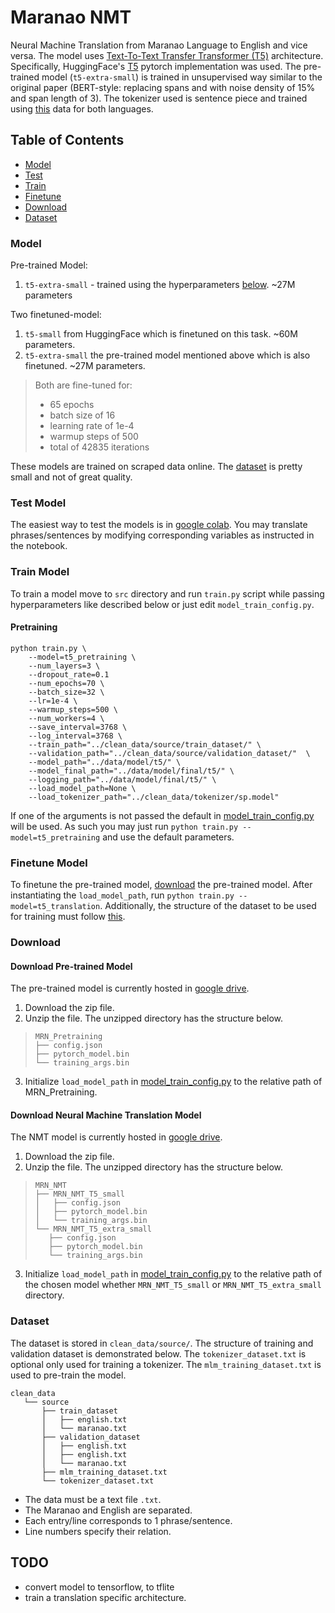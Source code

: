 # Maranao NMT
Neural Machine Translation from Maranao Language to English and vice versa.
The model uses  [Text-To-Text Transfer Transformer (T5)](https://arxiv.org/abs/1910.10683) architecture.
Specifically, HuggingFace's [T5](https://huggingface.co/transformers/model_doc/t5.html) pytorch implementation was used.
The pre-trained model (`t5-extra-small`) is trained in unsupervised way similar to the original paper (BERT-style: replacing spans and with noise density of 15% and span length of 3).
The tokenizer used is sentence piece and trained using [this](data/source/tokenizer_dataset.txt) data for both languages.

## Table of Contents
* [Model](#model)
* [Test](#test-model)
* [Train](#train-model)
* [Finetune](#finetune-model)
* [Download](#download)
* [Dataset](#dataset)

### Model

Pre-trained Model:
1. `t5-extra-small` - trained using the hyperparameters [below](#train-model). ~27M parameters

Two finetuned-model: 
1. `t5-small` from HuggingFace which is finetuned on this task. ~60M parameters. 
2. `t5-extra-small` the pre-trained model mentioned above which is also finetuned. ~27M parameters.

> Both are fine-tuned for:
> * 65 epochs 
> * batch size of 16
> * learning rate of 1e-4
> * warmup steps of 500
> * total of 42835 iterations

These models are trained on scraped data online. The [dataset](clean_data/source) is pretty small and not of great quality.

### Test Model
The easiest way to test the models is in [google colab](https://colab.research.google.com/drive/1zC4J25X7smDdEEse7Tt2gxzIE-vbNVWG?usp=sharing).
You may translate phrases/sentences by modifying corresponding variables as instructed in the notebook.

### Train Model
To train a model move to `src` directory and run `train.py` script while passing hyperparameters like described below or just edit `model_train_config.py`.
#### Pretraining
```
python train.py \
    --model=t5_pretraining \
    --num_layers=3 \
    --dropout_rate=0.1
    --num_epochs=70 \
    --batch_size=32 \
    --lr=1e-4 \
    --warmup_steps=500 \
    --num_workers=4 \
    --save_interval=3768 \
    --log_interval=3768 \
    --train_path="../clean_data/source/train_dataset/" \
    --validation_path="../clean_data/source/validation_dataset/"  \
    --model_path="../data/model/t5/" \
    --model_final_path="../data/model/final/t5/" \
    --logging_path="../data/model/final/t5/" \
    --load_model_path=None \
    --load_tokenizer_path="../clean_data/tokenizer/sp.model"
```
If one of the arguments is not passed the default in [model_train_config.py](src/model_train_config.py) will be used.
As such you may just run `python train.py --model=t5_pretraining` and use the default parameters.

### Finetune Model
To finetune the pre-trained model, [download](#download) the pre-trained model.
After instantiating the `load_model_path`, run `python train.py --model=t5_translation`.
Additionally, the structure of the dataset to be used for training must follow [this](#dataset).

### Download <div id='download'> </div>

#### Download Pre-trained Model 
The pre-trained model is currently hosted in [google drive](https://drive.google.com/file/d/1tvPS6OkRkGaLyCmfZpftH_G050WI133M/view?usp=sharing).
1. Download the zip file.
1. Unzip the file. The unzipped directory has the structure below.
> ``````
>MRN_Pretraining
> ├── config.json
> ├── pytorch_model.bin
> └── training_args.bin
>``````
3. Initialize `load_model_path` in [model_train_config.py](src/model_train_config.py) to the relative path of MRN_Pretraining.

#### Download Neural Machine Translation Model 
The NMT  model is currently hosted in [google drive](https://drive.google.com/file/d/1ZQcOaMBqrAbUMwvwqawJ53ndKInXlVlX/view?usp=sharing).
1. Download the zip file.
1. Unzip the file. The unzipped directory has the structure below.
> ``````
>MRN_NMT
>├── MRN_NMT_T5_small
>│   ├── config.json
>│   ├── pytorch_model.bin
>│   └── training_args.bin
>└── MRN_NMT_T5_extra_small
>    ├── config.json
>    ├── pytorch_model.bin
>    └── training_args.bin
>``````
3. Initialize `load_model_path` in [model_train_config.py](src/model_train_config.py) to the relative path of the chosen model whether `MRN_NMT_T5_small` or `MRN_NMT_T5_extra_small` directory.

### Dataset
The dataset is stored in `clean_data/source/`. The structure of training and validation dataset is demonstrated below. The `tokenizer_dataset.txt` is optional only used for training a tokenizer. The `mlm_training_dataset.txt` is used to pre-train the model.
``````
clean_data
   └── source
       ├── train_dataset
       │   ├── english.txt
       │   └── maranao.txt
       ├── validation_dataset
       │   ├── english.txt
       │   ├── english.txt
       │   └── maranao.txt
       ├── mlm_training_dataset.txt
       └── tokenizer_dataset.txt
``````
* The data must be a text file `.txt`. 
* The Maranao and English are separated.
* Each entry/line corresponds to 1 phrase/sentence.
* Line numbers specify their relation.

## TODO
* convert model to tensorflow, to tflite
* train a translation specific architecture.
